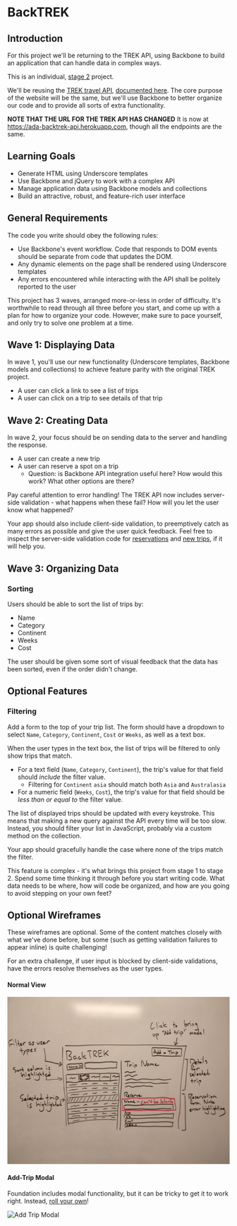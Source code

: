 # BackTREK

## Introduction

For this project we'll be returning to the TREK API, using Backbone to build an application that can handle data in complex ways.

This is an individual, [stage 2](https://github.com/Ada-Developers-Academy/pedagogy/blob/master/rule-of-three.md#stage-2) project.

We'll be reusing the [TREK travel API](https://ada-backtrek-api.herokuapp.com/trips), [documented here](https://github.com/AdaGold/trip_api). The core purpose of the website will be the same, but we'll use Backbone to better organize our code and to provide all sorts of extra functionality.

**NOTE THAT THE URL FOR THE TREK API HAS CHANGED** It is now at https://ada-backtrek-api.herokuapp.com, though all the endpoints are the same.

## Learning Goals

- Generate HTML using Underscore templates
- Use Backbone and jQuery to work with a complex API
- Manage application data using Backbone models and collections
- Build an attractive, robust, and feature-rich user interface

## General Requirements

The code you write should obey the following rules:

- Use Backbone's event workflow. Code that responds to DOM events should be separate from code that updates the DOM.
- Any dynamic elements on the page shall be rendered using Underscore templates
- Any errors encountered while interacting with the API shall be politely reported to the user

This project has 3 waves, arranged more-or-less in order of difficulty. It's worthwhile to read through all three before you start, and come up with a plan for how to organize your code. However, make sure to pace yourself, and only try to solve one problem at a time.

## Wave 1: Displaying Data

In wave 1, you'll use our new functionality (Underscore templates, Backbone models and collections) to achieve feature parity with the original TREK project.

- A user can click a link to see a list of trips
- A user can click on a trip to see details of that trip

## Wave 2: Creating Data

In wave 2, your focus should be on sending data to the server and handling the response.

- A user can create a new trip
- A user can reserve a spot on a trip
  - Question: is Backbone API integration useful here? How would this work? What other options are there?

Pay careful attention to error handling! The TREK API now includes server-side validation - what happens when these fail? How will you let the user know what happened?

Your app should also include client-side validation, to preemptively catch as many errors as possible and give the user quick feedback. Feel free to inspect the server-side validation code for [reservations](https://github.com/AdaGold/trip_api/blob/master/app/models/trip.rb) and [new trips](https://github.com/AdaGold/trip_api/blob/master/app/models/trip_reservation.rb), if it will help you.

## Wave 3: Organizing Data

### Sorting

Users should be able to sort the list of trips by:

- Name
- Category
- Continent
- Weeks
- Cost

The user should be given some sort of visual feedback that the data has been sorted, even if the order didn't change.

## Optional Features

### Filtering

Add a form to the top of your trip list. The form should have a dropdown to select `Name`, `Category`, `Continent`, `Cost` or `Weeks`, as well as a text box.

When the user types in the text box, the list of trips will be filtered to only show trips that match.
- For a text field (`Name`, `Category`, `Continent`), the trip's value for that field should _include_ the filter value.
  - Filtering for `Continent` `asia` should match both `Asia` and `Australasia`
- For a numeric field (`Weeks`, `Cost`), the trip's value for that field should be _less than or equal to_ the filter value.

The list of displayed trips should be updated with every keystroke. This means that making a new query against the API every time will be too slow. Instead, you should filter your list in JavaScript, probably via a custom method on the collection.

Your app should gracefully handle the case where none of the trips match the filter.

This feature is complex - it's what brings this project from stage 1 to stage 2. Spend some time thinking it through before you start writing code. What data needs to be where, how will code be organized, and how are you going to avoid stepping on your own feet?

## Optional Wireframes

These wireframes are optional. Some of the content matches closely with what we've done before, but some (such as getting validation failures to appear inline) is quite challenging!

For an extra challenge, if user input is blocked by client-side validations, have the errors resolve themselves as the user types.

#### Normal View

![Normal View](images/wireframe.jpg)

#### Add-Trip Modal

Foundation includes modal functionality, but it can be tricky to get it to work right. Instead, [roll your own](https://www.w3schools.com/howto/howto_css_modals.asp)!

![Add Trip Modal](images/wireframe-modal.png)
